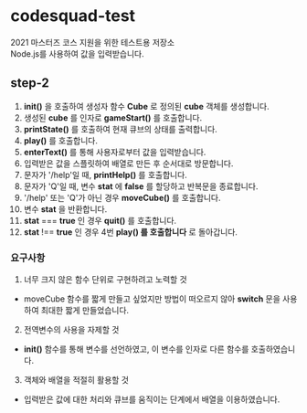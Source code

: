 # codesquad-test

2021 마스터즈 코스 지원을 위한 테스트용 저장소  
Node.js를 사용하여 값을 입력받습니다.

## step-2

1. __init()__ 을 호출하여 생성자 함수 __Cube__ 로 정의된 __cube__ 객체를 생성합니다.
2. 생성된 __cube__ 를 인자로 __gameStart()__ 를 호출합니다.
3. __printState()__ 를 호출하여 현재 큐브의 상태를 출력합니다.
4. __play()__ 를 호출합니다.
5. __enterText()__ 를 통해 사용자로부터 값을 입력받습니다.
6. 입력받은 값을 스플릿하여 배열로 만든 후 순서대로 방문합니다.
  1. 문자가 '/help'일 때, __printHelp()__ 를 호출합니다.
  2. 문자가 'Q'일 때, 변수 __stat__ 에 __false__ 를 할당하고 반복문을 종료합니다.
  3. '/help' 또는 'Q'가 아닌 경우 __moveCube()__ 를 호출합니다.
7. 변수 __stat__ 을 반환합니다.
8. __stat__ === __true__ 인 경우 __quit()__ 를 호출합니다.
9. __stat__ !== __true__ 인 경우 4번 __play() 를 호출합니다__ 로 돌아갑니다.

### 요구사항
1. 너무 크지 않은 함수 단위로 구현하려고 노력할 것
  * moveCube 함수를 짧게 만들고 싶었지만 방법이 떠오르지 않아 __switch__ 문을 사용하여 최대한 짧게 만들었습니다.  
2. 전역변수의 사용을 자제할 것
  * __init()__ 함수를 통해 변수를 선언하였고, 이 변수를 인자로 다른 함수를 호출하였습니다.
3. 객체와 배열을 적절히 활용할 것
  * 입력받은 값에 대한 처리와 큐브를 움직이는 단계에서 배열을 이용하였습니다.
